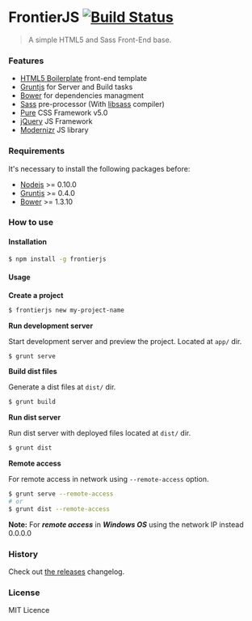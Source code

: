 # FrontierJS [![Build Status](http://img.shields.io/travis/joseluisq/frontierjs.svg?style=flat-square)](https://travis-ci.org/joseluisq/frontierjs)

> A simple HTML5 and Sass Front-End base.

### Features

* [HTML5 Boilerplate](http://html5boilerplate.com/) front-end template
* [Gruntjs](http://gruntjs.org/) for Server and Build tasks
* [Bower](http://bower.io/) for dependencies managment
* [Sass](http://http://sass-lang.com/) pre-processor (With [libsass](https://github.com/sass/libsass) compiler)
* [Pure](http://purecss.io/) CSS Framework v5.0
* [jQuery](http://jquery.com/) JS Framework
* [Modernizr](http://modernizr.com/) JS library

### Requirements
It's necessary to install the following packages before:

* [Nodejs](http://nodejs.org/) >= 0.10.0
* [Gruntjs](http://gruntjs.com/) >= 0.4.0
* [Bower](http://bower.io/) >= 1.3.10

### How to use

#### Installation

```sh
$ npm install -g frontierjs
```

#### Usage

**Create a project**

```sh
$ frontierjs new my-project-name
```

**Run development server**

Start development server and preview the project. Located at `app/` dir.

```sh
$ grunt serve
```

**Build dist files**

Generate a dist files at `dist/` dir.

```sh
$ grunt build
```

**Run dist server**

Run dist server with deployed files located at `dist/` dir.

```sh
$ grunt dist
```

**Remote access**

For remote access in network using `--remote-access` option.

```sh
$ grunt serve --remote-access
# or
$ grunt dist --remote-access
```

**Note:** For ***remote access*** in ***Windows OS*** using the network IP instead 0.0.0.0


### History
Check out [the releases](https://github.com/joseluisq/frontierjs/releases) changelog.

### License

MIT Licence
